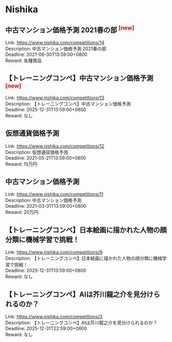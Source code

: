 # Nishika



## 中古マンション価格予測 2021春の部 <sup style="color:red">[new]<sup>  

Link: https://www.nishika.com/competitions/14  
Description: 中古マンション価格予測 2021春の部  
Deadline: 2021-06-30T13:59:00+0800  
Reward: 各種賞品  


## 【トレーニングコンペ】中古マンション価格予測 <sup style="color:red">[new]<sup>  

Link: https://www.nishika.com/competitions/13  
Description: 【トレーニングコンペ】中古マンション価格予測  
Deadline: 2025-12-31T13:59:00+0800  
Reward: なし  


## 仮想通貨価格予測

Link: https://www.nishika.com/competitions/12  
Description: 仮想通貨価格予測  
Deadline: 2021-05-21T13:59:00+0800  
Reward: 15万円  


## 中古マンション価格予測

Link: https://www.nishika.com/competitions/11  
Description: 中古マンション価格予測  
Deadline: 2021-03-31T13:59:00+0800  
Reward: 20万円  


## 【トレーニングコンペ】日本絵画に描かれた人物の顔分類に機械学習で挑戦！

Link: https://www.nishika.com/competitions/9  
Description: 【トレーニングコンペ】日本絵画に描かれた人物の顔分類に機械学習で挑戦！  
Deadline: 2025-12-31T13:59:00+0800  
Reward: なし  


## 【トレーニングコンペ】AIは芥川龍之介を見分けられるのか？

Link: https://www.nishika.com/competitions/3  
Description: 【トレーニングコンペ】AIは芥川龍之介を見分けられるのか？  
Deadline: 2025-12-31T22:59:00+0800  
Reward: なし  

